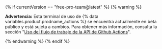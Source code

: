 {% if currentVersion == "free-pro-team@latest" %}
{% warning %}

**Advertencia:** Esta terminal de uso de {% data variables.product.prodname_actions %} se encuentra actualmente en beta público y está sujeta a cambios. Para obtener más información, consulta la sección "[Uso del flujo de trabajo de la API de Github Actions](https://developer.github.com/changes/2020-05-15-actions-api-workflow-usage)".

{% endwarning %}
{% endif %}
